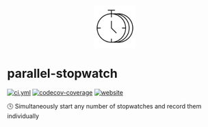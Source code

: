 <!----- BEGIN GHOST DOCS LOGO src="./static/favicon.png" ----->

<div align="center">
<img src="./static/favicon.png" width="100px" />
</div>

<!----- END GHOST DOCS LOGO ----->

<!----- BEGIN GHOST DOCS HEADER ----->

# parallel-stopwatch

[![ci.yml](https://github.com/jill64/parallel-stopwatch/actions/workflows/ci.yml/badge.svg)](https://github.com/jill64/parallel-stopwatch/actions/workflows/ci.yml) [![codecov-coverage](https://codecov.io/gh/jill64/parallel-stopwatch/graph/badge.svg)](https://codecov.io/gh/jill64/parallel-stopwatch) [![website](https://img.shields.io/website?up_message=working&down_message=down&url=https%3A%2F%2Fparallel-stopwatch.com)](https://parallel-stopwatch.com)

🕓 Simultaneously start any number of stopwatches and record them individually

<!----- END GHOST DOCS HEADER ----->
